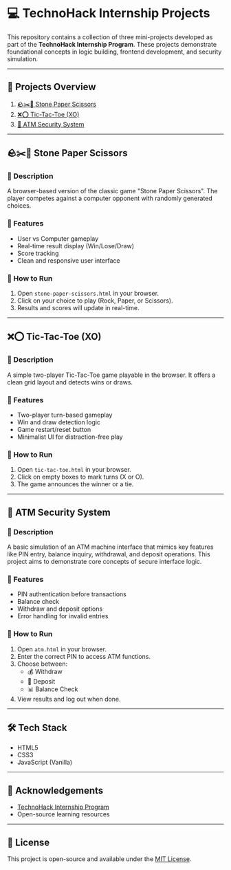 # 💻 TechnoHack Internship Projects

This repository contains a collection of three mini-projects developed as part of the **TechnoHack Internship Program**. These projects demonstrate foundational concepts in logic building, frontend development, and security simulation.

---

## 📁 Projects Overview

1. [🪨✂️📄 Stone Paper Scissors](#-stone-paper-scissors)
2. [❌⭕ Tic-Tac-Toe (XO)](#-tic-tac-toe-xo)
3. [🏧 ATM Security System](#-atm-security-system)

---

## 🪨✂️📄 Stone Paper Scissors

### 📌 Description
A browser-based version of the classic game "Stone Paper Scissors". The player competes against a computer opponent with randomly generated choices.

### 🔧 Features
- User vs Computer gameplay
- Real-time result display (Win/Lose/Draw)
- Score tracking
- Clean and responsive user interface

### 🚀 How to Run
1. Open `stone-paper-scissors.html` in your browser.
2. Click on your choice to play (Rock, Paper, or Scissors).
3. Results and scores will update in real-time.

---

## ❌⭕ Tic-Tac-Toe (XO)

### 📌 Description
A simple two-player Tic-Tac-Toe game playable in the browser. It offers a clean grid layout and detects wins or draws.

### 🔧 Features
- Two-player turn-based gameplay
- Win and draw detection logic
- Game restart/reset button
- Minimalist UI for distraction-free play

### 🚀 How to Run
1. Open `tic-tac-toe.html` in your browser.
2. Click on empty boxes to mark turns (X or O).
3. The game announces the winner or a tie.

---

## 🏧 ATM Security System

### 📌 Description
A basic simulation of an ATM machine interface that mimics key features like PIN entry, balance inquiry, withdrawal, and deposit operations. This project aims to demonstrate core concepts of secure interface logic.

### 🔧 Features
- PIN authentication before transactions
- Balance check
- Withdraw and deposit options
- Error handling for invalid entries

### 🚀 How to Run
1. Open `atm.html` in your browser.
2. Enter the correct PIN to access ATM functions.
3. Choose between:
   - 💰 Withdraw
   - 🏦 Deposit
   - 📊 Balance Check
4. View results and log out when done.

---

## 🛠️ Tech Stack

- HTML5
- CSS3
- JavaScript (Vanilla)

---


## 🤝 Acknowledgements

- [TechnoHack Internship Program](https://internship.technohacks.co.in/)
- Open-source learning resources

---

## 📄 License

This project is open-source and available under the [MIT License](LICENSE).

